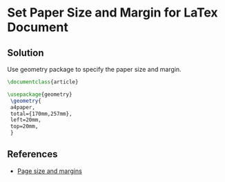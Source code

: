 # Set Paper Size and Margin for LaTex Document

## Solution
Use geometry package to specify the paper size and margin.

```latex
\documentclass{article}

\usepackage{geometry}
 \geometry{
 a4paper,
 total={170mm,257mm},
 left=20mm,
 top=20mm,
 }
```

## References
* [Page size and margins](https://www.overleaf.com/learn/latex/Page_size_and_margins)
